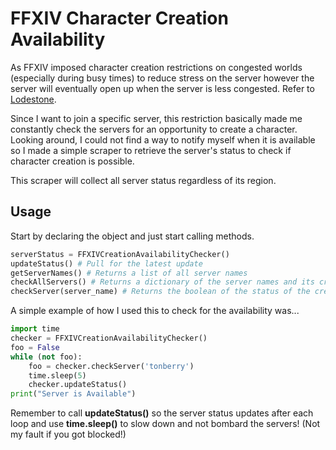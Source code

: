 # FFXIV Character Creation Availability
As FFXIV imposed character creation restrictions on congested worlds (especially during busy times) to reduce stress on the server however the server will eventually open up when the server is less congested. Refer to [Lodestone](https://na.finalfantasyxiv.com/lodestone/news/detail/80cd4583bf743600105b947d6906d0909189e479/).

Since I want to join a specific server, this restriction basically made me constantly check the servers for an opportunity to create a character. Looking around, I could not find a way to notify myself when it is available so I made a simple scraper to retrieve the server's status to check if character creation is possible.

This scraper will collect all server status regardless of its region.

## Usage
Start by declaring the object and just start calling methods.

```python
serverStatus = FFXIVCreationAvailabilityChecker()
updateStatus() # Pull for the latest update
getServerNames() # Returns a list of all server names
checkAllServers() # Returns a dictionary of the server names and its creation availabilty.
checkServer(server_name) # Returns the boolean of the status of the creation availabilty.
```
A simple example of how I used this to check for the availability was...
```python
import time
checker = FFXIVCreationAvailabilityChecker()
foo = False
while (not foo):
	foo = checker.checkServer('tonberry')
	time.sleep(5)
	checker.updateStatus()
print("Server is Available")
```
Remember to call **updateStatus()** so the server status updates after each loop and use **time.sleep()** to slow down and not bombard the servers! (Not my fault if you got blocked!)
